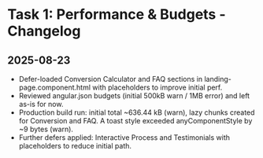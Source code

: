 # Task 1: Performance & Budgets - Changelog

## 2025-08-23

- Defer-loaded Conversion Calculator and FAQ sections in landing-page.component.html with placeholders to improve initial perf.
- Reviewed angular.json budgets (initial 500kB warn / 1MB error) and left as-is for now.
- Production build run: initial total ~636.44 kB (warn), lazy chunks created for Conversion and FAQ. A toast style exceeded anyComponentStyle by ~9 bytes (warn).
- Further defers applied: Interactive Process and Testimonials with placeholders to reduce initial path.
